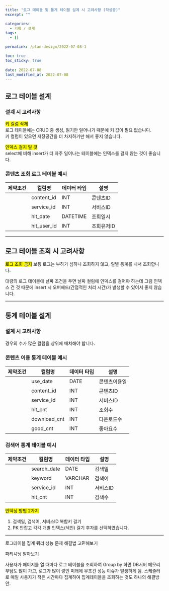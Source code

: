 ```yaml
---
title: "로그 테이블 및 통계 테이블 설계 시 고려사항 (작성중)"
excerpt: ""

categories:
  - 기획 / 설계
tags:
  - []

permalink: /plan-design/2022-07-08-1

toc: true
toc_sticky: true
 
date: 2022-07-08
last_modified_at: 2022-07-08
---
```


## 로그 테이블 설계

### 설계 시 고려사항

<mark>키 컬럼 삭제</mark>  
로그 테이블에는 CRUD 중 생성, 읽기만 일어나기 때문에 키 값이 필요 없습니다.  
키 컬럼이 있으면 저장공간을 더 차지하기만 해서 좋지 않습니다.

<mark>인덱스 걸지 말 것</mark>  
select에 비해 insert가 더 자주 일어나는 테이블에는 인덱스를 걸지 않는 것이 좋습니다.

### 콘텐츠 조회 로그 테이블 예시
<table>
  <thead>
    <tr>
      <th>제약조건</th>
      <th>컬럼명</th>
      <th>데이터 타입</th>
      <th>설명</th>
    </tr>
  </thead>
  <tbody>
    <tr>
      <td></td>
      <td>content_id</td>
      <td>INT</td>
      <td>콘텐츠ID</td>
    </tr>
    <tr>
      <td></td>
      <td>service_id</td>
      <td>INT</td>
      <td>서비스ID</td>
    </tr>
    <tr>
      <td></td>
      <td>hit_date</td>
      <td>DATETIME</td>
      <td>조회일시</td>
    </tr>
    <tr>
      <td></td>
      <td>hit_user_id</td>
      <td>INT</td>
      <td>조회유저ID</td>
    </tr>
  </tbody>
</table>

---

## 로그 테이블 조회 시 고려사항

<mark>로그 조회 금지</mark>
보통 로그는 부하가 심하니 조회하지 않고, 일별 통계를 내서 조회합니다.

대량의 로그 테이블에 날짜 조건을 두면
날짜 컬럼에 인덱스를 걸어야 하는데 그럼 인덱스 건 것 때문에
insert 시 오버헤드(간접적인 처리 시간)가 발생할 수 있어서 좋지 않습니다.

---

## 통계 테이블 설계

### 설계 시 고려사항
경우의 수가 많은 컬럼을 상위에 배치해야 합니다.

### 콘텐츠 이용 통계 테이블 예시
<table>
  <thead>
    <tr>
      <th>제약조건</th>
      <th>컬럼명</th>
      <th>데이터 타입</th>
      <th>설명</th>
    </tr>
  </thead>
  <tbody>
    <tr>
      <td></td>
      <td>use_date</td>
      <td>DATE</td>
      <td>콘텐츠이용일</td>
    </tr>
    <tr>
      <td></td>
      <td>content_id</td>
      <td>INT</td>
      <td>콘텐츠ID</td>
    </tr>
    <tr>
      <td></td>
      <td>service_id</td>
      <td>INT</td>
      <td>서비스ID</td>
    </tr>
    <tr>
      <td></td>
      <td>hit_cnt</td>
      <td>INT</td>
      <td>조회수</td>
    </tr>
    <tr>
      <td></td>
      <td>download_cnt</td>
      <td>INT</td>
      <td>다운로드수</td>
    </tr>
    <tr>
      <td></td>
      <td>good_cnt</td>
      <td>INT</td>
      <td>좋아요수</td>
    </tr>
  </tbody>
</table>

### 검색어 통계 테이블 예시
<table>
  <thead>
    <tr>
      <th>제약조건</th>
      <th>컬럼명</th>
      <th>데이터 타입</th>
      <th>설명</th>
    </tr>
  </thead>
  <tbody>
    <tr>
      <td></td>
      <td>search_date</td>
      <td>DATE</td>
      <td>검색일</td>
    </tr>
    <tr>
      <td></td>
      <td>keyword</td>
      <td>VARCHAR</td>
      <td>검색어</td>
    </tr>
    <tr>
      <td></td>
      <td>service_id</td>
      <td>INT</td>
      <td>서비스ID</td>
    </tr>
    <tr>
      <td></td>
      <td>hit_cnt</td>
      <td>INT</td>
      <td>검색수</td>
    </tr>
  </tbody>
</table>

<mark>인덱싱 방법 2가지</mark>
1. 검색일, 검색어, 서비스ID 복합키 걸기
2. PK 안잡고 각각 개별 인덱스(색인) 걸기
후자를 선택하였습니다.

---

로그테이블 집계 쿼리 성능 문제 해결법 고민해보기

파티셔닝 알아보기

사용자가 페이지를 열 때마다
로그 테이블을 조회하여 Group by 하면
DB서버 메모리 부담도 많이 가고,
로그가 많이 쌓인 미래에 무조건 성능 이슈가 발생하게 됨.
스케줄러로 매일 사용자가 적은 시간마다
집계하여 집계테이블을 조회하는 것도 하나의 해결방안.